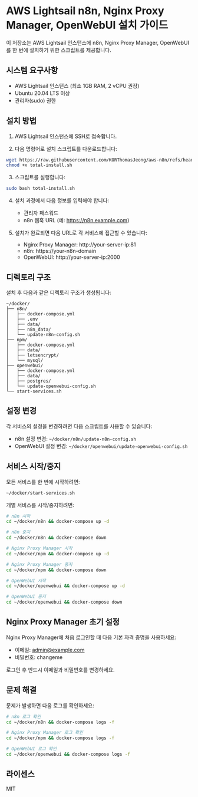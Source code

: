 # AWS Lightsail n8n, Nginx Proxy Manager, OpenWebUI 설치 가이드

이 저장소는 AWS Lightsail 인스턴스에 n8n, Nginx Proxy Manager, OpenWebUI를 한 번에 설치하기 위한 스크립트를 제공합니다.

## 시스템 요구사항

- AWS Lightsail 인스턴스 (최소 1GB RAM, 2 vCPU 권장)
- Ubuntu 20.04 LTS 이상
- 관리자(sudo) 권한

## 설치 방법

1. AWS Lightsail 인스턴스에 SSH로 접속합니다.

2. 다음 명령어로 설치 스크립트를 다운로드합니다:

```bash
wget https://raw.githubusercontent.com/KORThomasJeong/aws-n8n/refs/heads/master/total-install.sh
chmod +x total-install.sh
```

3. 스크립트를 실행합니다:

```bash
sudo bash total-install.sh
```

4. 설치 과정에서 다음 정보를 입력해야 합니다:
   - 관리자 패스워드
   - n8n 웹훅 URL (예: https://n8n.example.com)

5. 설치가 완료되면 다음 URL로 각 서비스에 접근할 수 있습니다:
   - Nginx Proxy Manager: http://your-server-ip:81
   - n8n: https://your-n8n-domain
   - OpenWebUI: http://your-server-ip:2000

## 디렉토리 구조

설치 후 다음과 같은 디렉토리 구조가 생성됩니다:

```
~/docker/
├── n8n/
│   ├── docker-compose.yml
│   ├── .env
│   ├── data/
│   ├── n8n_data/
│   └── update-n8n-config.sh
├── npm/
│   ├── docker-compose.yml
│   ├── data/
│   ├── letsencrypt/
│   └── mysql/
├── openwebui/
│   ├── docker-compose.yml
│   ├── data/
│   ├── postgres/
│   └── update-openwebui-config.sh
└── start-services.sh
```

## 설정 변경

각 서비스의 설정을 변경하려면 다음 스크립트를 사용할 수 있습니다:

- n8n 설정 변경: `~/docker/n8n/update-n8n-config.sh`
- OpenWebUI 설정 변경: `~/docker/openwebui/update-openwebui-config.sh`

## 서비스 시작/중지

모든 서비스를 한 번에 시작하려면:

```bash
~/docker/start-services.sh
```

개별 서비스를 시작/중지하려면:

```bash
# n8n 시작
cd ~/docker/n8n && docker-compose up -d

# n8n 중지
cd ~/docker/n8n && docker-compose down

# Nginx Proxy Manager 시작
cd ~/docker/npm && docker-compose up -d

# Nginx Proxy Manager 중지
cd ~/docker/npm && docker-compose down

# OpenWebUI 시작
cd ~/docker/openwebui && docker-compose up -d

# OpenWebUI 중지
cd ~/docker/openwebui && docker-compose down
```

## Nginx Proxy Manager 초기 설정

Nginx Proxy Manager에 처음 로그인할 때 다음 기본 자격 증명을 사용하세요:

- 이메일: admin@example.com
- 비밀번호: changeme

로그인 후 반드시 이메일과 비밀번호를 변경하세요.

## 문제 해결

문제가 발생하면 다음 로그를 확인하세요:

```bash
# n8n 로그 확인
cd ~/docker/n8n && docker-compose logs -f

# Nginx Proxy Manager 로그 확인
cd ~/docker/npm && docker-compose logs -f

# OpenWebUI 로그 확인
cd ~/docker/openwebui && docker-compose logs -f
```

## 라이센스

MIT
